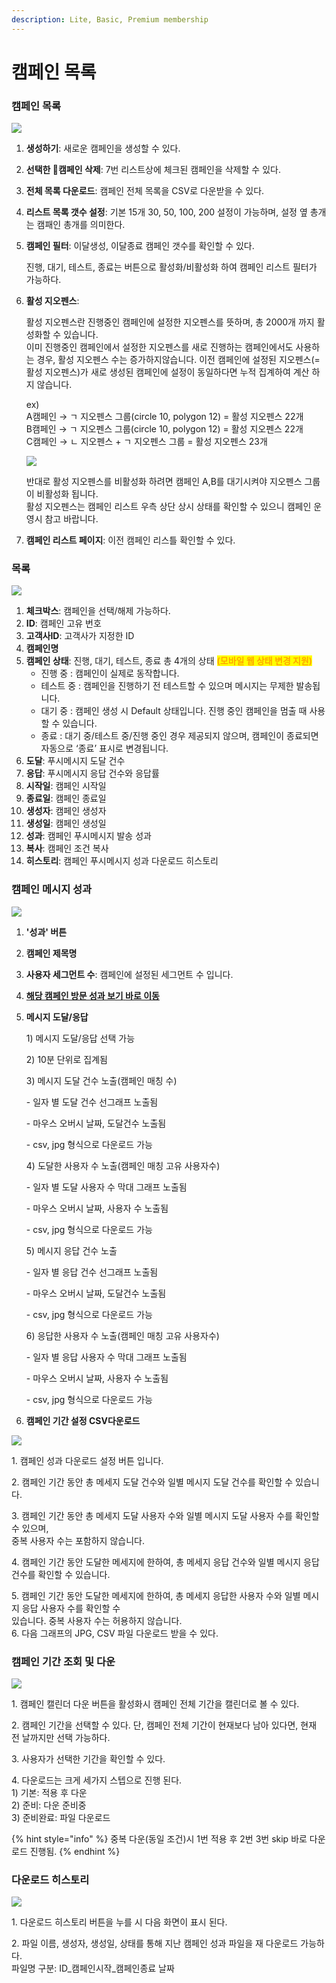 ```yaml
---
description: Lite, Basic, Premium membership
---
```


# 캠페인 목록

### 캠페인 목록

![](<../../.gitbook/assets/image (2).png>)

1. **생성하기**: 새로운 캠페인을 생성할 수 있다.
2. **선택한 캠페인 삭제**: 7번 리스트상에 체크된 캠페인을 삭제할 수 있다.
3. **전체 목록 다운로드**: 캠페인 전체 목록을 CSV로 다운받을 수 있다.
4. **리스트 목록 갯수 설정**: 기본 15개 30, 50, 100, 200 설정이 가능하며, 설정 옆 총개는 캠패인 총개를 의미한다.
5.  **캠페인 필터**: 이달생성, 이달종료 캠페인 갯수를 확인할 수 있다.

    진행, 대기, 테스트, 종료는 버튼으로 활성화/비활성화 하여 캠페인 리스트 필터가 가능하다.
6.  **활성 지오펜스**:

    활성 지오펜스란 진행중인 캠페인에 설정한 지오펜스를 뜻하며, 총 2000개 까지 활성화할 수 있습니다.\
    이미 진행중인 캠페인에서 설정한 지오펜스를 새로 진행하는 캠페인에서도 사용하는 경우, 활성 지오펜스 수는 증가하지않습니다. 이전 캠페인에 설정된 지오펜스(=활성 지오펜스)가 새로 생성된 캠페인에 설정이 동일하다면 누적 집계하여 계산 하지 않습니다.

    ex)\
    A캠페인 → ㄱ 지오펜스 그룹(circle 10, polygon 12) = 활성 지오펜스 22개\
    B캠페인 → ㄱ 지오펜스 그룹(circle 10, polygon 12) = 활성 지오펜스 22개\
    C캠페인 → ㄴ 지오펜스 + ㄱ 지오펜스 그룹 = 활성 지오펜스 23개

    ![](<../../.gitbook/assets/image (97).png>)

    반대로 활성 지오펜스를 비활성화 하려면 캠페인 A,B를 대기시켜야 지오펜스 그룹이 비활성화 됩니다.\
    활성 지오펜스는 캠페인 리스트 우측 상단 상시 상태를 확인할 수 있으니 캠페인 운영시 참고 바랍니다.
7. **캠페인 리스트 페이지**: 이전 캠페인 리스틀 확인할 수 있다.

### 목록

![](<../../.gitbook/assets/image (4).png>)

1. **체크박스**: 캠페인을 선택/해제 가능하다.
2. **ID**: 캠페인 고유 번호
3. **고객사ID**: 고객사가 지정한 ID
4. **캠페인명**
5. **캠페인 상태**: 진행, 대기, 테스트, 종료 총 4개의 상태 <mark style="color:orange;">**(모바일 웹 상태 변경 지원)**</mark>
   * 진행 중 : 캠페인이 실제로 동작합니다.
   * 테스트 중 : 캠페인을 진행하기 전 테스트할 수 있으며 메시지는 무제한 발송됩니다.
   * 대기 중 : 캠페인 생성 시 Default 상태입니다. 진행 중인 캠페인을 멈출 때 사용할 수 있습니다.
   * 종료 : 대기 중/테스트 중/진행 중인 경우 제공되지 않으며, 캠페인이 종료되면 자동으로 ‘종료’ 표시로 변경됩니다.
6. **도달**: 푸시메시지 도달 건수
7. **응답**: 푸시메시지 응답 건수와 응답률
8. **시작일**: 캠페인 시작일
9. **종료일**: 캠페인 종료일
10. **생성자**: 캠페인 생성자
11. **생성일**: 캠페인 생성일
12. **성과**: 캠페인 푸시메시지 발송 성과
13. **복사**: 캠페인 조건 복사
14. **히스토리**: 캠페인 푸시메시지 성과 다운로드 히스토리

### 캠페인 메시지 성과

![](<../../.gitbook/assets/image (110).png>)

1. **'성과' 버튼**
2. **캠페인 제목명**
3. **사용자 세그먼트 수**: 캠페인에 설정된 세그먼트 수 입니다.
4. ****[**해당 캠페인 방문 성과 보기** **바로 이동**](../report.md)****
5.  **메시지 도달/응답**

    1\) 메시지 도달/응답 선택 가능

    2\) 10분 단위로 집계됨

    3\) 메시지 도달 건수 노출(캠페인 매칭 수)

    \- 일자 별 도달 건수 선그래프 노출됨

    \- 마우스 오버시 날짜, 도달건수 노출됨

    \- csv, jpg 형식으로 다운로드 가능

    4\) 도달한 사용자 수 노출(캠페인 매칭 고유 사용자수)

    \- 일자 별 도달 사용자 수 막대 그래프 노출됨

    \- 마우스 오버시 날짜, 사용자 수 노출됨

    \- csv, jpg 형식으로 다운로드 가능

    5\) 메시지 응답 건수 노출

    \- 일자 별 응답 건수 선그래프 노출됨

    \- 마우스 오버시 날짜, 도달건수 노출됨

    \- csv, jpg 형식으로 다운로드 가능

    6\) 응답한 사용자 수 노출(캠페인 매칭 고유 사용자수)

    \- 일자 별 응답 사용자 수 막대 그래프 노출됨

    \- 마우스 오버시 날짜, 사용자 수 노출됨

    \- csv, jpg 형식으로 다운로드 가능
6. **캠페인 기간 설정 CSV다운로드**

![](<../../.gitbook/assets/image (9).png>)

1\. 캠페인 성과 다운로드 설정 버튼 입니다.

2\. 캠페인 기간 동안 총 메세지 도달 건수와 일별 메시지 도달 건수를 확인할 수 있습니다.

3\. 캠페인 기간 동안 총 메세지 도달 사용자 수와 일별 메시지 도달 사용자 수를 확인할 수 있으며,\
중복 사용자 수는 포함하지 않습니다.

4\. 캠페인 기간 동안 도달한 메세지에 한하여, 총 메세지 응답 건수와 일별 메시지 응답 건수를 확인할 수 있습니다.

5\. 캠페인 기간 동안 도달한 메세지에 한하여, 총 메세지 응답한 사용자 수와 일별 메시지 응답 사용자 수를 확인할 수\
있습니다. 중복 사용자 수는 허용하지 않습니다.\
6\. 다음 그래프의 JPG, CSV 파일 다운로드 받을 수 있다.

### 캠페인 기간 조회 및 다운

![](<../../.gitbook/assets/image (3).png>)

1\. 캠페인 캘린더 다운 버튼을 활성화시 캠페인 전체 기간을 캘린더로 볼 수 있다.

2\. 캠페인 기간을 선택할 수 있다. 단, 캠페인 전체 기간이 현재보다 남아 있다면, 현재 전 날까지만 선택 가능하다.

3\. 사용자가 선택한 기간을 확인할 수 있다.

4\. 다운로드는 크게 세가지 스텝으로 진행 된다.\
1\) 기본: 적용 후 다운\
2\) 준비: 다운 준비중\
3\) 준비완료: 파일 다운로드

{% hint style="info" %}
중복 다운(동일 조건)시 1번 적용 후 2번 3번 skip 바로 다운로드 진행됨.
{% endhint %}

### 다운로드 히스토리

![](<../../.gitbook/assets/image (99).png>)

1\. 다운로드 히스토리 버튼을 누를 시 다음 화면이 표시 된다.

2\. 파일 이름, 생성자, 생성일, 상태를 통해 지난 캠페인 성과 파일을 재 다운로드 가능하다.\
파일명 구분: ID\_캠페인시작\_캠페인종료 날짜
